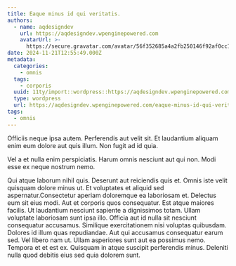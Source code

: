 ```yaml
---
title: Eaque minus id qui veritatis.
authors:
  - name: aqdesigndev
    url: https://aqdesigndev.wpenginepowered.com
    avatarUrl: >-
      https://secure.gravatar.com/avatar/56f352685a4a2fb250146f92af0cc11e?s=96&d=mm&r=g
date: 2024-11-21T12:55:49.000Z
metadata:
  categories:
    - omnis
  tags:
    - corporis
  uuid: 11ty/import::wordpress::https://aqdesigndev.wpenginepowered.com/?p=12
  type: wordpress
  url: https://aqdesigndev.wpenginepowered.com/eaque-minus-id-qui-veritatis/
tags:
  - omnis
---
```

Officiis neque ipsa autem. Perferendis aut velit sit. Et laudantium aliquam enim eum dolore aut quis illum. Non fugit ad id quia.

Vel a et nulla enim perspiciatis. Harum omnis nesciunt aut qui non. Modi esse ex neque nostrum nemo.

Qui atque laborum nihil quis. Deserunt aut reiciendis quis et. Omnis iste velit quisquam dolore minus ut. Et voluptates et aliquid sed aspernatur.Consectetur aperiam doloremque ea laboriosam et. Delectus eum sit eius modi. Aut et corporis quos consequatur. Est atque maiores facilis. Ut laudantium nesciunt sapiente a dignissimos totam. Ullam voluptate laboriosam sunt ipsa illo. Officia aut id nulla sit nesciunt consequatur accusamus. Similique exercitationem nisi voluptas quibusdam. Dolores id illum quas repudiandae. Aut qui accusamus consequatur earum sed. Vel libero nam ut. Ullam asperiores sunt aut ea possimus nemo. Tempora et et est ex. Quisquam in atque suscipit perferendis minus. Deleniti nulla quod debitis eius sed quia dolorem sunt.
